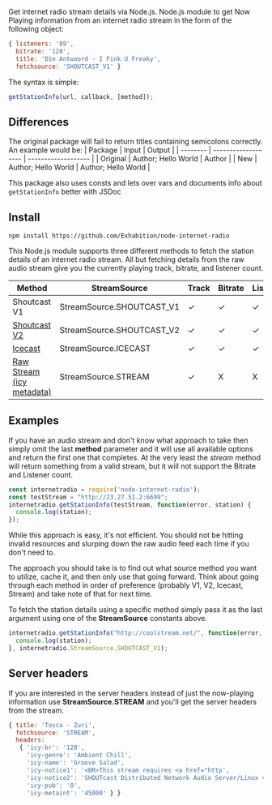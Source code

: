 Get internet radio stream details via Node.js.
Node.js module to get Now Playing information from an internet radio stream in the form of the following object:

```js
{ listeners: '89',
  bitrate: '128',
  title: 'Die Antwoord - I Fink U Freaky',
  fetchsource: 'SHOUTCAST_V1' }
```

The syntax is simple:

```js
getStationInfo(url, callback, [method]);
```

## Differences

The original package will fail to return titles containing semicolons correctly.
An example would be:
| Package  | Input               | Output              |
| -------- | ------------------- | ------------------- |
| Original | Author; Hello World | Author              |
| New      | Author; Hello World | Author; Hello World |

This package also uses consts and lets over vars and documents info about `getStationInfo` better with JSDoc

## Install
```batch
npm install https://github.com/Exhabition/node-internet-radio
```

This Node.js module supports three different methods to fetch the station details of an internet radio stream.
All but fetching details from the raw audio stream give you the currently playing track, bitrate, and listener count.

| Method | StreamSource | Track | Bitrate | Listeners | Headers |
| ------ | ------ | -----|------- | ---------- | ---------- |
| Shoutcast V1 | StreamSource.SHOUTCAST_V1 | ✓ | ✓ | ✓ | X |
| [Shoutcast V2](http://wiki.shoutcast.com/wiki/SHOUTcast_DNAS_Server_2_XML_Reponses) | StreamSource.SHOUTCAST_V2 | ✓ | ✓ | ✓ | X |
| [Icecast](http://icecast.org/docs/icecast-2.4.1/server-stats.html) | StreamSource.ICECAST | ✓ | ✓ | ✓ | X |
| [Raw Stream (icy metadata)](http://www.smackfu.com/stuff/programming/shoutcast.html) | StreamSource.STREAM | ✓ | X | X | ✓ |

## Examples

If you have an audio stream and don't know what approach to take then simply omit the last **method** parameter
and it will use all available options and return the first one that completes.  At the very least the *stream* method
will return something from a valid stream, but it will not support the Bitrate and Listener count.

```js
const internetradio = require('node-internet-radio');
const testStream = "http://23.27.51.2:6699";
internetradio.getStationInfo(testStream, function(error, station) {
  console.log(station);
});
```

While this approach is easy, it's not efficient.  You should not be hitting invalid resources and slurping down the raw audio feed each time if you don't need to.

The approach you should take is to find out what source method you want to utilize, cache it, and then only use that going forward.  Think about going through each method in order
of preference (probably V1, V2, Icecast, Stream) and take note of that for next time.

To fetch the station details using a specific method simply pass it as the last argument using one of the **StreamSource** constants above.

```js
internetradio.getStationInfo("http://coolstream.net/", function(error, station) {
  console.log(station);
}, internetradio.StreamSource.SHOUTCAST_V1);
```

## Server headers
If you are interested in the server headers instead of just the now-playing information use **StreamSource.STREAM** and you'll get the server headers from the stream.

```js
{ title: 'Tosca - Zuri',
  fetchsource: 'STREAM',
  headers:
   { 'icy-br': '128',
     'icy-genre': 'Ambient Chill',
     'icy-name': 'Groove Salad',
     'icy-notice1': '<BR>This stream requires <a href="http',
     'icy-notice2': 'SHOUTcast Distributed Network Audio Server/Linux v1.9.5<BR>',
     'icy-pub': '0',
     'icy-metaint': '45000' } }
```
